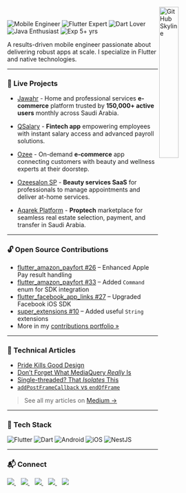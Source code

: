<br>
<img width="30%" align="right" alt="GitHub Skyline" src="https://raw.githubusercontent.com/saadeghi/saadeghi/master/dino.gif" />
<br>

![Mobile Engineer](https://img.shields.io/badge/Mobile-Engineer-purple)
![Flutter Expert](https://img.shields.io/badge/Flutter-Expert-informational)
![Dart Lover](https://img.shields.io/badge/Dart-Lover-6B9CB0)
![Java Enthusiast](https://img.shields.io/badge/Java-Enthusiast-yellow)
![Exp 5+ yrs](https://img.shields.io/badge/Exp-5%2B%20yrs-red)

A results-driven mobile engineer passionate about delivering robust apps at scale. I specialize in Flutter and native technologies.

---

### 🚀 Live Projects

- [Jawahr](https://apps.apple.com/sa/app/jawahr-domestic-workforce/id1518043064) - Home and professional services **e-commerce** platform trusted by **150,000+ active users** monthly across Saudi Arabia.

- [QSalary](https://apps.apple.com/sa/app/qsalary/id1580559019) - **Fintech app** empowering employees with instant salary access and advanced payroll solutions.

- [Ozee](https://apps.apple.com/sa/app/ozee/id6453475297) - On-demand **e-commerce** app connecting customers with beauty and wellness experts at their doorstep.

- [Ozeesalon SP](https://apps.apple.com/sa/app/ozeesalon-sp/id6448941881) - **Beauty services SaaS** for professionals to manage appointments and deliver at-home services.

- [Aqarek Platform](https://apps.apple.com/us/app/aqarek-platform/id1598882735) - **Proptech** marketplace for seamless real estate selection, payment, and transfer in Saudi Arabia.

---

### 🔓 Open Source Contributions

- [flutter_amazon_payfort #26](https://github.com/vvvirani/flutter_amazon_payfort/pull/26) – Enhanced Apple Pay result handling
- [flutter_amazon_payfort #33](https://github.com/vvvirani/flutter_amazon_payfort/pull/33) – Added `Command` enum for SDK integration
- [flutter_facebook_app_links #27](https://github.com/Mapk26/flutter_facebook_app_links/pull/27) – Upgraded Facebook iOS SDK
- [super_extensions #10](https://github.com/AbhishekDoshi26/super_extensions/pull/10) – Added useful `String` extensions
- More in my [contributions portfolio »](https://github.com/ahmeddhus/open-source-contributions)

---

### 📝 Technical Articles

- [Pride Kills Good Design](https://medium.com/@ahmeddhus/pride-kills-good-design-63a8f0e085e4)
- [Don’t Forget What MediaQuery *Really* Is](https://medium.com/@ahmeddhus/dont-forget-what-mdeiaquery-really-is-3f2a1ca0e024)
- [Single-threaded? That *Isolates* This](https://medium.com/@ahmeddhus/single-threaded-that-isolates-this-43971c7ecf24)
- [`addPostFrameCallback` vs `endOfFrame`](https://medium.com/@ahmeddhus/addpostframecallback-vs-endofframe-then-in-widgetsbinding-with-rendering-a8ed5d527669)  
> See all my articles on [Medium →](https://medium.com/@ahmeddhus)

---

### 🧰 Tech Stack

![Flutter](https://img.shields.io/badge/Flutter-02569B?style=for-the-badge&logo=flutter&logoColor=white)
![Dart](https://img.shields.io/badge/Dart-0175C2?style=for-the-badge&logo=dart&logoColor=white)
![Android](https://img.shields.io/badge/Android-3DDC84?style=for-the-badge&logo=android&logoColor=white)
![iOS](https://img.shields.io/badge/iOS-000000?style=for-the-badge&logo=apple&logoColor=white)
![NestJS](https://img.shields.io/badge/NestJS-%23E0234E.svg?style=for-the-badge&logo=nestjs&logoColor=white)

---

### 📬 Connect

<p align="start">
  <a href="mailto:ahmeddhus@gmail.com">
    <img src="https://img.shields.io/badge/email me-%23D14836.svg?&style=for-the-badge&logo=gmail&logoColor=white" />
  </a>&nbsp;&nbsp;
  <a href="https://bsky.app/profile/ahmeddhus.bsky.social">
    <img src="https://img.shields.io/badge/bluesky-%231DA1F2.svg?&style=for-the-badge&logo=bluesky&logoColor=white" />
  </a>&nbsp;&nbsp;
  <a href="https://www.linkedin.com/in/ahmeddhus/">
    <img src="https://img.shields.io/badge/linkedin-%230077B5.svg?&style=for-the-badge&logo=linkedin&logoColor=white" />
  </a>&nbsp;&nbsp;
  <a href="https://x.com/ahmeddhus">
    <img src="https://img.shields.io/badge/x-%23D14836.svg?&color=black&style=for-the-badge&logo=x&logoColor=white" />
  </a>&nbsp;&nbsp;
  <a href="https://medium.com/@ahmeddhus">
    <img src="https://img.shields.io/badge/medium-%23D14836.svg?&color=black&style=for-the-badge&logo=medium&logoColor=white" />
  </a>
</p>
